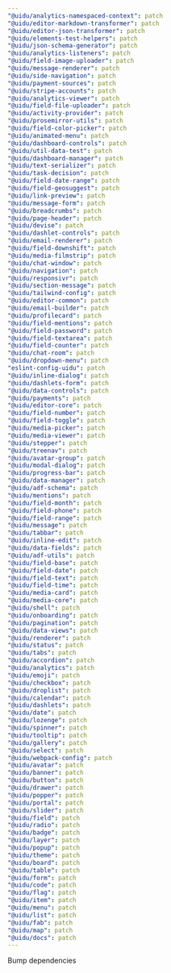 ```yaml
---
"@uidu/analytics-namespaced-context": patch
"@uidu/editor-markdown-transformer": patch
"@uidu/editor-json-transformer": patch
"@uidu/elements-test-helpers": patch
"@uidu/json-schema-generator": patch
"@uidu/analytics-listeners": patch
"@uidu/field-image-uploader": patch
"@uidu/message-renderer": patch
"@uidu/side-navigation": patch
"@uidu/payment-sources": patch
"@uidu/stripe-accounts": patch
"@uidu/analytics-viewer": patch
"@uidu/field-file-uploader": patch
"@uidu/activity-provider": patch
"@uidu/prosemirror-utils": patch
"@uidu/field-color-picker": patch
"@uidu/animated-menu": patch
"@uidu/dashboard-controls": patch
"@uidu/util-data-test": patch
"@uidu/dashboard-manager": patch
"@uidu/text-serializer": patch
"@uidu/task-decision": patch
"@uidu/field-date-range": patch
"@uidu/field-geosuggest": patch
"@uidu/link-preview": patch
"@uidu/message-form": patch
"@uidu/breadcrumbs": patch
"@uidu/page-header": patch
"@uidu/devise": patch
"@uidu/dashlet-controls": patch
"@uidu/email-renderer": patch
"@uidu/field-downshift": patch
"@uidu/media-filmstrip": patch
"@uidu/chat-window": patch
"@uidu/navigation": patch
"@uidu/responsivr": patch
"@uidu/section-message": patch
"@uidu/tailwind-config": patch
"@uidu/editor-common": patch
"@uidu/email-builder": patch
"@uidu/profilecard": patch
"@uidu/field-mentions": patch
"@uidu/field-password": patch
"@uidu/field-textarea": patch
"@uidu/field-counter": patch
"@uidu/chat-room": patch
"@uidu/dropdown-menu": patch
"eslint-config-uidu": patch
"@uidu/inline-dialog": patch
"@uidu/dashlets-form": patch
"@uidu/data-controls": patch
"@uidu/payments": patch
"@uidu/editor-core": patch
"@uidu/field-number": patch
"@uidu/field-toggle": patch
"@uidu/media-picker": patch
"@uidu/media-viewer": patch
"@uidu/stepper": patch
"@uidu/treenav": patch
"@uidu/avatar-group": patch
"@uidu/modal-dialog": patch
"@uidu/progress-bar": patch
"@uidu/data-manager": patch
"@uidu/adf-schema": patch
"@uidu/mentions": patch
"@uidu/field-month": patch
"@uidu/field-phone": patch
"@uidu/field-range": patch
"@uidu/message": patch
"@uidu/tabbar": patch
"@uidu/inline-edit": patch
"@uidu/data-fields": patch
"@uidu/adf-utils": patch
"@uidu/field-base": patch
"@uidu/field-date": patch
"@uidu/field-text": patch
"@uidu/field-time": patch
"@uidu/media-card": patch
"@uidu/media-core": patch
"@uidu/shell": patch
"@uidu/onboarding": patch
"@uidu/pagination": patch
"@uidu/data-views": patch
"@uidu/renderer": patch
"@uidu/status": patch
"@uidu/tabs": patch
"@uidu/accordion": patch
"@uidu/analytics": patch
"@uidu/emoji": patch
"@uidu/checkbox": patch
"@uidu/droplist": patch
"@uidu/calendar": patch
"@uidu/dashlets": patch
"@uidu/date": patch
"@uidu/lozenge": patch
"@uidu/spinner": patch
"@uidu/tooltip": patch
"@uidu/gallery": patch
"@uidu/select": patch
"@uidu/webpack-config": patch
"@uidu/avatar": patch
"@uidu/banner": patch
"@uidu/button": patch
"@uidu/drawer": patch
"@uidu/popper": patch
"@uidu/portal": patch
"@uidu/slider": patch
"@uidu/field": patch
"@uidu/radio": patch
"@uidu/badge": patch
"@uidu/layer": patch
"@uidu/popup": patch
"@uidu/theme": patch
"@uidu/board": patch
"@uidu/table": patch
"@uidu/form": patch
"@uidu/code": patch
"@uidu/flag": patch
"@uidu/item": patch
"@uidu/menu": patch
"@uidu/list": patch
"@uidu/fab": patch
"@uidu/map": patch
"@uidu/docs": patch
---
```


Bump dependencies
